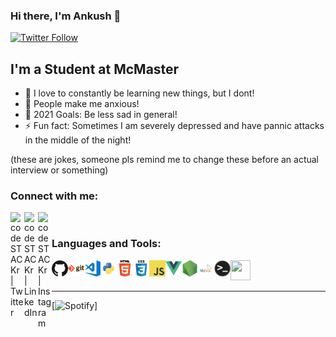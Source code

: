 ### Hi there, I'm Ankush 👋

[![Twitter Follow](https://img.shields.io/twitter/follow/Ankush_Sarkar_?color=1DA1F2&logo=twitter&style=for-the-badge)](https://twitter.com/intent/follow?original_referer=https%3A%2F%2Fgithub.com%2FcodeSTACKr&screen_name=Ankush_Sarkar_)

## I'm a Student at McMaster

- 🌱 I love to constantly be learning new things, but I dont!
- 👯 People make me anxious!
- 🥅 2021 Goals: Be less sad in general!
- ⚡ Fun fact: Sometimes I am severely depressed and have pannic attacks in the middle of the night!

(these are jokes, someone pls remind me to change these before an actual interview or something)
### Connect with me:

[<img align="left" alt="codeSTACKr | Twitter" width="22px" src="https://cdn.jsdelivr.net/npm/simple-icons@v3/icons/twitter.svg" />][twitter]
[<img align="left" alt="codeSTACKr | LinkedIn" width="22px" src="https://cdn.jsdelivr.net/npm/simple-icons@v3/icons/linkedin.svg" />][linkedin]
[<img align="left" alt="codeSTACKr | Instagram" width="22px" src="https://cdn.jsdelivr.net/npm/simple-icons@v3/icons/instagram.svg" />][instagram]

<br />

### Languages and Tools:

<img align="left" alt="GitHub" width="26px" src="https://raw.githubusercontent.com/github/explore/78df643247d429f6cc873026c0622819ad797942/topics/github/github.png" />
<img align="left" alt="Git" width="26px" src="https://raw.githubusercontent.com/github/explore/80688e429a7d4ef2fca1e82350fe8e3517d3494d/topics/git/git.png" />
<img align="left" alt="Visual Studio Code" width="26px" src="https://raw.githubusercontent.com/github/explore/80688e429a7d4ef2fca1e82350fe8e3517d3494d/topics/visual-studio-code/visual-studio-code.png" />
<img align="left" alt="Visual Studio Code" width="26px" src="https://raw.githubusercontent.com/github/explore/80688e429a7d4ef2fca1e82350fe8e3517d3494d/topics/python/python.png" />
<img align="left" alt="HTML5" width="26px" src="https://raw.githubusercontent.com/github/explore/80688e429a7d4ef2fca1e82350fe8e3517d3494d/topics/html/html.png" />
<img align="left" alt="CSS3" width="26px" src="https://raw.githubusercontent.com/github/explore/80688e429a7d4ef2fca1e82350fe8e3517d3494d/topics/css/css.png" />
<img align="left" alt="JavaScript" width="26px" src="https://raw.githubusercontent.com/github/explore/80688e429a7d4ef2fca1e82350fe8e3517d3494d/topics/javascript/javascript.png" />
<img align="left" alt="Git" width="26px" src="https://raw.githubusercontent.com/github/explore/80688e429a7d4ef2fca1e82350fe8e3517d3494d/topics/vue/vue.png" />
<img align="left" alt="Node.js" width="26px" src="https://raw.githubusercontent.com/github/explore/80688e429a7d4ef2fca1e82350fe8e3517d3494d/topics/nodejs/nodejs.png" />
<img align="left" alt="MySQL" width="26px" src="https://raw.githubusercontent.com/github/explore/80688e429a7d4ef2fca1e82350fe8e3517d3494d/topics/mysql/mysql.png" />
<img align="left" alt="Terminal" width="26px" src="https://raw.githubusercontent.com/github/explore/80688e429a7d4ef2fca1e82350fe8e3517d3494d/topics/terminal/terminal.png" />
<img height="32" width="32" src="https://unpkg.com/simple-icons@v5/icons/flutter.svg" class="flutter_color"/>


---


[![Spotify](https://git-spotify-live.vercel.app/api/spotify)]


[twitter]: https://twitter.com/Ankush_Sarkar_
[instagram]: https://www.instagram.com/_blaze_kush_/
[linkedin]: https://www.linkedin.com/in/ankush-sarkar-a55a5b213/


<!-- 98fc3a444fb144828c8bfbeb1f0b5ef7
8fa9325a960d4ba09e6e9456286bdb07

AQAd_-B85-HNhmbxVVSZ0ojT7e7tYd2DOk-aHzPrl0tKg-3opjnEXa6SNGTIaPfSK-wGHwfHPj018VYT_52eet1moys2a7GWi7E1f_TyJMvgxMmKHiG_zZzNdT245_xHm0JC_cDFkIt87qRiw5hNb8AhTY7WyAu5lqFBKw_heVvSDkFOp50gft48Rt7KRkLZofkGCOfMWZDJ1AbgTYnhxBLklhFXRlKjKHnsgrhAWtyVdZMddlo

OThmYzNhNDQ0ZmIxNDQ4MjhjOGJmYmViMWYwYjVlZjc6OGZhOTMyNWE5NjBkNGJhMDllNmU5NDU2Mjg2YmRiMDc=

curl -X POST -H "Content-Type: application/x-www-form-urlencoded" -H "Authorization: Basic OThmYzNhNDQ0ZmIxNDQ4MjhjOGJmYmViMWYwYjVlZjc6OGZhOTMyNWE5NjBkNGJhMDllNmU5NDU2Mjg2YmRiMDc=" -d "grant_type=authorization_code&redirect_uri=http://localhost/callback/&code=AQAd_-B85-HNhmbxVVSZ0ojT7e7tYd2DOk-aHzPrl0tKg-3opjnEXa6SNGTIaPfSK-wGHwfHPj018VYT_52eet1moys2a7GWi7E1f_TyJMvgxMmKHiG_zZzNdT245_xHm0JC_cDFkIt87qRiw5hNb8AhTY7WyAu5lqFBKw_heVvSDkFOp50gft48Rt7KRkLZofkGCOfMWZDJ1AbgTYnhxBLklhFXRlKjKHnsgrhAWtyVdZMddlo" https://accounts.spotify.com/api/token



AQA0Y8Ues_WdCsgmKX9swFv1K4_KrmT7_UyACDLGorUC4Jhb8dFbl08GXvwR5fstPn706Snhrb4_403OF1_7jHVL0oJNIinII_v2Wm3vVVH2B5KGybMoNy02aJXmISQLcU0 -->



<!-- github-spotify-ochre.vercel.app -->